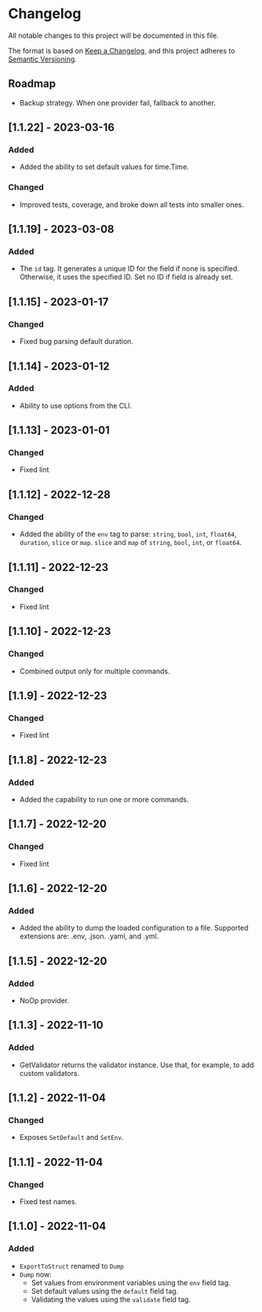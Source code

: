 # Changelog

All notable changes to this project will be documented in this file.

The format is based on [Keep a Changelog](https://keepachangelog.com/en/1.0.0/),
and this project adheres to [Semantic Versioning](https://semver.org/spec/v2.0.0.html).

## Roadmap

- Backup strategy. When one provider fail, fallback to another.

## [1.1.22] - 2023-03-16
### Added
- Added the ability to set default values for time.Time.
  
### Changed
- Improved tests, coverage, and broke down all tests into smaller ones.

## [1.1.19] - 2023-03-08
### Added
- The `id` tag. It generates a unique ID for the field if none is specified. Otherwise, it uses the specified ID. Set no ID if field is already set.

## [1.1.15] - 2023-01-17
### Changed
- Fixed bug parsing default duration.

## [1.1.14] - 2023-01-12
### Added
- Ability to use options from the CLI.

## [1.1.13] - 2023-01-01
### Changed
- Fixed lint

## [1.1.12] - 2022-12-28
### Changed
- Added the ability of the `env` tag to parse: `string`, `bool`, `int`, `float64`, `duration`, `slice` or `map`. `slice` and `map` of `string`, `bool`, `int`, or `float64`.

## [1.1.11] - 2022-12-23
### Changed
- Fixed lint

## [1.1.10] - 2022-12-23
### Changed
- Combined output only for multiple commands.

## [1.1.9] - 2022-12-23
### Changed
- Fixed lint

## [1.1.8] - 2022-12-23
### Added
- Added the capability to run one or more commands.

## [1.1.7] - 2022-12-20
### Changed
- Fixed lint

## [1.1.6] - 2022-12-20
### Added
- Added the ability to dump the loaded configuration to a file. Supported extensions are: .env, .json. .yaml, and .yml.

## [1.1.5] - 2022-12-20
### Added
- NoOp provider.

## [1.1.3] - 2022-11-10
### Added
- GetValidator returns the validator instance. Use that, for example, to add custom validators.

## [1.1.2] - 2022-11-04
### Changed
- Exposes `SetDefault` and `SetEnv`.

## [1.1.1] - 2022-11-04
### Changed
- Fixed test names.

## [1.1.0] - 2022-11-04
### Added
- `ExportToStruct` renamed to `Dump`
- `Dump` now:
    - Set values from environment variables using the `env` field tag.
    - Set default values using the `default` field tag.
    - Validating the values using the `validate` field tag.
